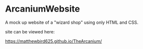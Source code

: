 # ArcaniumWebsite

A mock up website of a "wizard shop" using only HTML and CSS.

site can be viewed here: 

https://matthewbird625.github.io/TheArcanium/
